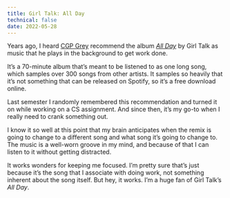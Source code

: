 ```yaml
---
title: Girl Talk: All Day
technical: false
date: 2022-05-28
---
```


Years ago, I heard [CGP Grey](https://youtube.com/cgpgrey) recommend the album [_All Day_](https://www.youtube.com/watch?v=uWzkK7tUjaU) by Girl Talk as music that he plays in the background to get work done. 

It’s a 70-minute album that’s meant to be listened to as one long song, which samples over 300 songs from other artists. It samples so heavily that it’s not something that can be released on Spotify, so it’s a free download online. 

Last semester I randomly remembered this recommendation and turned it on while working on a CS assignment. And since then, it’s my go-to when I really need to crank something out. 

I know it so well at this point that my brain anticipates when the remix is going to change to a different song and what song it’s going to change to. The music is a well-worn groove in my mind, and because of that I can listen to it without getting distracted. 

It works wonders for keeping me focused. I’m pretty sure that’s just because it’s the song that I associate with doing work, not something inherent about the song itself. But hey, it works. I’m a huge fan of Girl Talk’s _All Day_. 